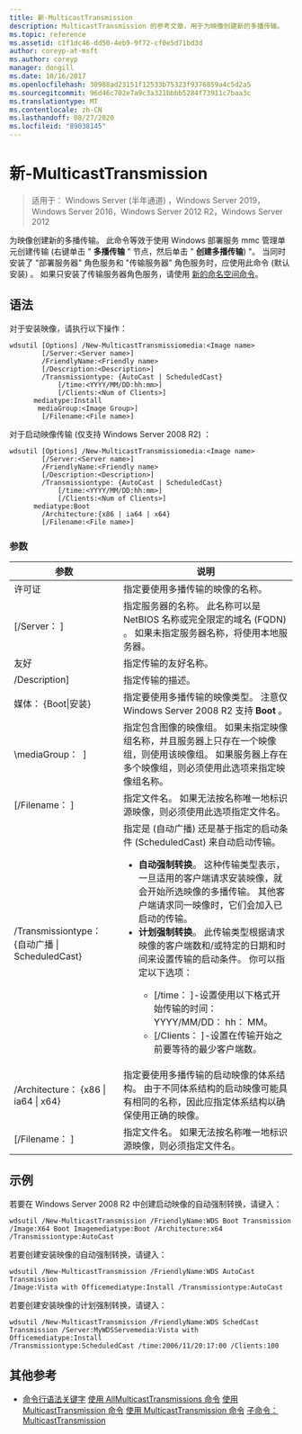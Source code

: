```yaml
---
title: 新-MulticastTransmission
description: MulticastTransmission 的参考文章，用于为映像创建新的多播传输。
ms.topic: reference
ms.assetid: c1f1dc46-dd50-4eb9-9f72-cf0e5d71bd3d
author: coreyp-at-msft
ms.author: coreyp
manager: dongill
ms.date: 10/16/2017
ms.openlocfilehash: 30988ad23151f12533b75323f9376859a4c5d2a5
ms.sourcegitcommit: 96d46c702e7a9c3a321bbbb5284f73911c7baa3c
ms.translationtype: MT
ms.contentlocale: zh-CN
ms.lasthandoff: 08/27/2020
ms.locfileid: "89038145"
---
```

# <a name="new-multicasttransmission"></a>新-MulticastTransmission

> 适用于： Windows Server (半年通道) ，Windows Server 2019，Windows Server 2016，Windows Server 2012 R2，Windows Server 2012

为映像创建新的多播传输。 此命令等效于使用 Windows 部署服务 mmc 管理单元创建传输 (右键单击 " **多播传输** " 节点，然后单击 " **创建多播传输**) "。 当同时安装了 "部署服务器" 角色服务和 "传输服务器" 角色服务时，应使用此命令 (默认安装) 。 如果只安装了传输服务器角色服务，请使用 [新的命名空间命令](using-the-new-namespace-command.md)。
## <a name="syntax"></a>语法
对于安装映像，请执行以下操作：
```
wdsutil [Options] /New-MulticastTransmissiomedia:<Image name>
        [/Server:<Server name>]
        /FriendlyName:<Friendly name>
        [/Description:<Description>]
        /Transmissiontype: {AutoCast | ScheduledCast}
            [/time:<YYYY/MM/DD:hh:mm>]
            [/Clients:<Num of Clients>]
      mediatype:Install
       mediaGroup:<Image Group>]
        [/Filename:<File name>]
```
对于启动映像传输 (仅支持 Windows Server 2008 R2) ：
```
wdsutil [Options] /New-MulticastTransmissiomedia:<Image name>
        [/Server:<Server name>]
        /FriendlyName:<Friendly name>
        [/Description:<Description>]
        /Transmissiontype: {AutoCast | ScheduledCast}
            [/time:<YYYY/MM/DD:hh:mm>]
            [/Clients:<Num of Clients>]
      mediatype:Boot
        /Architecture:{x86 | ia64 | x64}
        [/Filename:<File name>]
```
### <a name="parameters"></a>参数
|参数|说明|
|-------|--------|
许可证<Image name>|指定要使用多播传输的映像的名称。|
|[/Server： <Server name> ]|指定服务器的名称。 此名称可以是 NetBIOS 名称或完全限定的域名 (FQDN) 。 如果未指定服务器名称，将使用本地服务器。|
|友好<Friendly name>|指定传输的友好名称。|
|/Description<Description>]|指定传输的描述。|
媒体： {Boot&#124;安装}|指定要使用多播传输的映像类型。 注意仅 Windows Server 2008 R2 支持 **Boot** 。|
|\mediaGroup： <Image group name> ]|指定包含图像的映像组。 如果未指定映像组名称，并且服务器上只存在一个映像组，则使用该映像组。 如果服务器上存在多个映像组，则必须使用此选项来指定映像组名称。|
|[/Filename： <File name> ]|指定文件名。 如果无法按名称唯一地标识源映像，则必须使用此选项指定文件名。|
|/Transmissiontype： {自动广播 &#124; ScheduledCast}|指定是 (自动广播) 还是基于指定的启动条件 (ScheduledCast) 来自动启动传输。<p><ul><li>**自动强制转换**。 这种传输类型表示，一旦适用的客户端请求安装映像，就会开始所选映像的多播传输。 其他客户端请求同一映像时，它们会加入已启动的传输。</li><li>**计划强制转换**。 此传输类型根据请求映像的客户端数和/或特定的日期和时间来设置传输的启动条件。 你可以指定以下选项：<p><ul><li>[/time： <time> ]-设置使用以下格式开始传输的时间： YYYY/MM/DD： hh： MM。</li><li>[/Clients： <Number of clients> ]-设置在传输开始之前要等待的最少客户端数。</li></ul></li></ul>|
|/Architecture： {x86 &#124; ia64 &#124; x64}|指定要使用多播传输的启动映像的体系结构。 由于不同体系结构的启动映像可能具有相同的名称，因此应指定体系结构以确保使用正确的映像。|
|[/Filename： <File name> ]|指定文件名。 如果无法按名称唯一地标识源映像，则必须指定文件名。|
## <a name="examples"></a>示例
若要在 Windows Server 2008 R2 中创建启动映像的自动强制转换，请键入：
```
wdsutil /New-MulticastTransmission /FriendlyName:WDS Boot Transmission
/Image:X64 Boot Imagemediatype:Boot /Architecture:x64 /Transmissiontype:AutoCast
```
若要创建安装映像的自动强制转换，请键入：
```
wdsutil /New-MulticastTransmission /FriendlyName:WDS AutoCast Transmission
/Image:Vista with Officemediatype:Install /Transmissiontype:AutoCast
```
若要创建安装映像的计划强制转换，请键入：
```
wdsutil /New-MulticastTransmission /FriendlyName:WDS SchedCast Transmission /Server:MyWDSServemedia:Vista with Officemediatype:Install
/Transmissiontype:ScheduledCast /time:2006/11/20:17:00 /Clients:100
```
## <a name="additional-references"></a>其他参考
- [命令行语法关键字](command-line-syntax-key.md) 
[使用 AllMulticastTransmissions 命令](using-the-get-allmulticasttransmissions-command.md) 
[使用 MulticastTransmission 命令](using-the-get-multicasttransmission-command.md) 
[使用 MulticastTransmission 命令](using-the-remove-multicasttransmission-command.md) 
[子命令： MulticastTransmission](subcommand-start-multicasttransmission.md)
